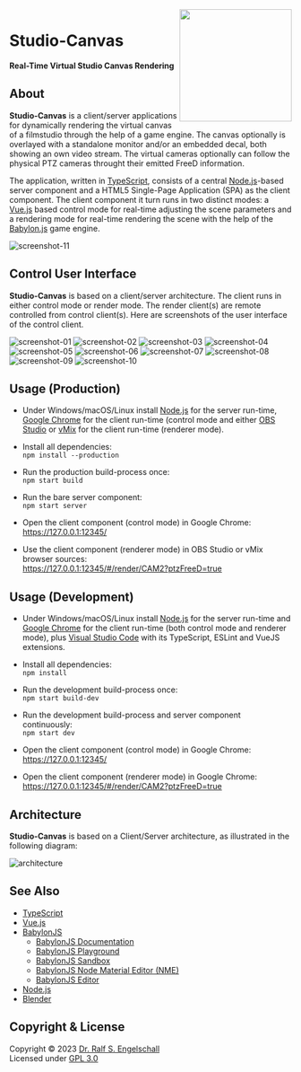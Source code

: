 
<img src="https://raw.githubusercontent.com/rse/studio-canvas/master/res/app-icon.svg" width="200" align="right" alt=""/>

Studio-Canvas
=============

**Real-Time Virtual Studio Canvas Rendering**

About
-----

**Studio-Canvas** is a client/server applications for dynamically
rendering the virtual canvas of a filmstudio through the help of a game
engine. The canvas optionally is overlayed with a standalone monitor
and/or an embedded decal, both showing an own video stream. The virtual
cameras optionally can follow the physical PTZ cameras throught their
emitted FreeD information.

The application, written in [TypeScript](https://www.typescriptlang.org/),
consists of a central [Node.js](https://nodejs.org)-based server component and
a HTML5 Single-Page Application (SPA) as the client component.
The client component it turn runs in two distinct modes: a
[Vue.js](https://vuejs.org/) based control mode for real-time adjusting
the scene parameters and a rendering mode for real-time rendering the
scene with the help of the [Babylon.js](https://www.babylonjs.com/) game
engine.

![screenshot-11](doc/screenshot-11.png)

Control User Interface
----------------------

**Studio-Canvas** is based on a client/server architecture.
The client runs in either control mode or render mode. The
render client(s) are remote controlled from control client(s).
Here are screenshots of the user interface of the control client.

![screenshot-01](doc/screenshot-01.png)
![screenshot-02](doc/screenshot-02.png)
![screenshot-03](doc/screenshot-03.png)
![screenshot-04](doc/screenshot-04.png)
![screenshot-05](doc/screenshot-05.png)
![screenshot-06](doc/screenshot-06.png)
![screenshot-07](doc/screenshot-07.png)
![screenshot-08](doc/screenshot-08.png)
![screenshot-09](doc/screenshot-09.png)
![screenshot-10](doc/screenshot-10.png)

Usage (Production)
------------------

- Under Windows/macOS/Linux install [Node.js](https://nodejs.org)
  for the server run-time, [Google Chrome](https://www.google.com/chrome)
  for the client run-time (control mode and either [OBS Studio](https://obsproject.com)
  or [vMix](https://www.vmix.com) for the client run-time (renderer mode).

- Install all dependencies:<br/>
  `npm install --production`

- Run the production build-process once:<br/>
  `npm start build`

- Run the bare server component:<br/>
  `npm start server`

- Open the client component (control mode) in Google Chrome:<br/>
  https://127.0.0.1:12345/

- Use the client component (renderer mode) in OBS Studio or vMix browser sources:<br/>
  https://127.0.0.1:12345/#/render/CAM2?ptzFreeD=true

Usage (Development)
-------------------

- Under Windows/macOS/Linux install [Node.js](https://nodejs.org)
  for the server run-time and [Google Chrome](https://www.google.com/chrome)
  for the client run-time (both control mode and renderer mode),
  plus [Visual Studio Code](https://code.visualstudio.com/) with its
  TypeScript, ESLint and VueJS extensions.

- Install all dependencies:<br/>
  `npm install`

- Run the development build-process once:<br/>
  `npm start build-dev`

- Run the development build-process and server component continuously:<br/>
  `npm start dev`

- Open the client component (control mode) in Google Chrome:<br/>
  https://127.0.0.1:12345/

- Open the client component (renderer mode) in Google Chrome:<br/>
  https://127.0.0.1:12345/#/render/CAM2?ptzFreeD=true

Architecture
------------

**Studio-Canvas** is based on a Client/Server architecture,
as illustrated in the following diagram:

![architecture](doc/architecture.png)

See Also
--------

- [TypeScript](https://www.typescriptlang.org/)
- [Vue.js](https://vuejs.org/)
- [BabylonJS](https://babylonjs.com)
    - [BabylonJS Documentation](https://doc.babylonjs.com/)
    - [BabylonJS Playground](https://playground.babylonjs.com/)
    - [BabylonJS Sandbox](https://sandbox.babylonjs.com/)
    - [BabylonJS Node Material Editor (NME)](https://nme.babylonjs.com/)
    - [BabylonJS Editor](https://editor.babylonjs.com/)
- [Node.js](https://nodejs.org)
- [Blender](https://blender.org)

Copyright & License
-------------------

Copyright &copy; 2023 [Dr. Ralf S. Engelschall](mailto:rse@engelschall.com)<br/>
Licensed under [GPL 3.0](https://spdx.org/licenses/GPL-3.0-only)

